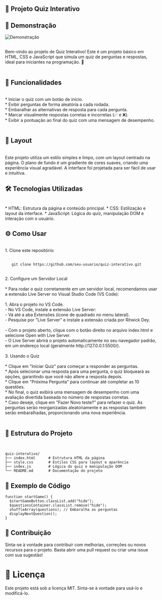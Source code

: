 ## 🧠 Projeto Quiz Interativo</BR>

## 📸 Demonstração

![Demonstração](./assets/demo.gif)

</BR>
Bem-vindo ao projeto de Quiz Interativo! Este é um projeto básico em HTML, CSS e JavaScript que simula um quiz de perguntas e respostas, ideal para iniciantes na programação. 🎉</BR>
</BR>

## 🚀 Funcionalidades</BR>
</BR>
* Iniciar o quiz com um botão de início.</BR>
* Exibir perguntas de forma aleatória a cada rodada.</BR>
* Embaralhar as alternativas de resposta para cada pergunta.</BR>
* Marcar visualmente respostas corretas e incorretas (✅ e ❌).</BR>
* Exibir a pontuação ao final do quiz com uma mensagem de desempenho.</BR>
</BR>

## 🎨 Layout
</BR>
Este projeto utiliza um estilo simples e limpo, com um layout centrado na página. O plano de fundo é um gradiente de cores suaves, criando uma experiência visual agradável. A interface foi projetada para ser fácil de usar e intuitiva.
</BR>

## 🛠️ Tecnologias Utilizadas</BR>
</BR>
* HTML: Estrutura da página e conteúdo principal.
* CSS: Estilização e layout da interface.
* JavaScript: Lógica do quiz, manipulação DOM e interação com o usuário.

## ⚙️ Como Usar
</BR>
1. Clone este repositório:</BR>
</BR>

```
   git clone https://github.com/seu-usuario/quiz-interativo.git
```
</BR>
2. Configure um Servidor Local</BR>
</BR>
* Para rodar o quiz corretamente em um servidor local, recomendamos usar a extensão Live Server no Visual Studio Code (VS Code):</BR>
</BR>
1. Abra o projeto no VS Code.</BR>
- No VS Code, instale a extensão Live Server:</BR>
- Vá até a aba Extensões (ícone de quadrado no menu lateral).</BR>
- Pesquise por "Live Server" e instale a extensão criada por Ritwick Dey.</BR>
</BR>
- Com o projeto aberto, clique com o botão direito no arquivo index.html e selecione Open with Live Server.</BR>
- O Live Server abrirá o projeto automaticamente no seu navegador padrão, em um endereço local (geralmente http://127.0.0.1:5500/).</BR>
</BR>
3. Usando o Quiz</BR>
</BR>
* Clique em "Iniciar Quiz" para começar a responder as perguntas.</BR>
* Após selecionar uma resposta para uma pergunta, o quiz bloqueará as opções, garantindo que você não altere a resposta depois.</BR>
* Clique em "Próxima Pergunta" para continuar até completar as 10 questões.</BR>
* No final, o quiz exibirá uma mensagem de desempenho com uma avaliação divertida baseada no número de respostas corretas.</BR>
* Caso deseje, clique em "Fazer Novo teste?" para refazer o quiz. As perguntas serão reorganizadas aleatoriamente e as respostas também serão embaralhadas, proporcionando uma nova experiência.</BR>

</BR>

## 📂 Estrutura do Projeto
</BR>

```
quiz-interativo/
├── index.html      # Estrutura HTML da página
├── style.css       # Estilos CSS para layout e aparência
├── index.js        # Lógica do quiz e manipulação DOM
└── README.md       # Documentação do projeto
```

## 📜 Exemplo de Código
```
function startGame() {
  $startGameButton.classList.add("hide");
  $questionsContainer.classList.remove("hide");
  shuffleArray(questions); // Embaralha as perguntas
  displayNextQuestion();
}
```

## 🎉 Contribuição
Sinta-se à vontade para contribuir com melhorias, correções ou novos recursos para o projeto. Basta abrir uma pull request ou criar uma issue com sua sugestão!

# 📝 Licença
Este projeto está sob a licença MIT. Sinta-se à vontade para usá-lo e modificá-lo.

